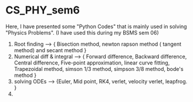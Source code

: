 # CS_PHY_sem6
Here, I have presented some "Python Codes" that is mainly used in solving "Physics Problems". 
(I have used this during my BSMS sem 06)
1. Root finding --> { Bisection method, newton rapson method ( tangent method) and secant method }
2. Numerical diff & integral --> { Forward difference, Backward difference, Central difference, Five-point approximation, linear curve fitting, Trapezoidal method, simson 1/3 method, simpson 3/8 method, bode's method }
3. solving ODEs --> {Euler, Mid point, RK4, verlet, velocity verlet, leapfrog. }
4. 
